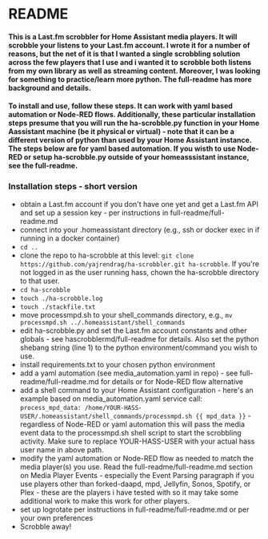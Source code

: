 # README

#### This is a Last.fm scrobbler for Home Assistant media players.  It will scrobble your listens to your Last.fm account.  I wrote it for a number of reasons, but the net of it is that I wanted a single scrobbling solution across the few players that I use and i wanted it to scrobble both listens from my own library as well as streaming content.  Moreover, I was looking for something to practice/learn more python.  The full-readme has more background and details.

#### To install and use, follow these steps.  It can work with yaml based automation or Node-RED flows.  Additionally, these particular installation steps presume that you will run the ha-scrobble.py function in your Home Aassistant machine (be it physical or virtual) - note that it can be a different version of python than used by your Home Assistant instance.  The steps below are for yaml based automation.  If you wisth to use Node-RED or setup ha-scrobble.py outside of your homeasssistant instance, see the full-readme.

### Installation steps - short version 
- obtain a Last.fm account if you don't have one yet and get a Last.fm API and set up a session key - per instructions in full-readme/full-readme.md
- connect into your .homeassistant directory (e.g., ssh or docker exec in if running in a docker container)
- `cd ..`
- clone the repo to ha-scrobble at this level:  `git clone https://github.com/yajrendrag/ha-scrobbler.git ha-scrobble`.  If you're not logged in as the user running hass, chown the ha-scrobble directory to that user.
- `cd ha-scrobble`
- `touch ./ha-scrobble.log`
- `touch ./stackfile.txt`
- move processmpd.sh to your shell_commands directory, e.g., `mv processmpd.sh ../.homeassistant/shell_commands`
- edit ha-scrobble.py and set the Last.fm account constants and other globals - see hascrobblermd/full-readme for details.  Also set the python shebang string (line 1) to the python environment/command you wish to use.
- install requirements.txt to your chosen python environment
- add a yaml automation (see media_automation.yaml in repo) - see full-readme/full-readme.md for details or for Node-RED flow alternative
- add a shell command to your Home Assistant configuration - here's an example based on media_automation.yaml service call:
`process_mpd_data: /home/YOUR-HASS-USER/.homeassistant/shell_commands/processmpd.sh {{ mpd_data }}` - regardless of Node-RED or yaml automation this will pass the media event data to the processmpd.sh shell script to start the scrobbling activity.  Make sure to replace YOUR-HASS-USER with your actual hass user name in above path.
- modify the yaml automation or Node-RED flow as needed to match the media player(s) you use.  Read the full-readme/full-readme.md section on Media Player Events - especially the Event Parsing paragraph if you use players other than forked-daapd, mpd, Jellyfin, Sonos, Spotify, or Plex - these are the players i have tested with so it may take some additional work to make this work for other players.
- set up logrotate per instructions in full-readme/full-readme.md or per your own preferences
- Scrobble away!
